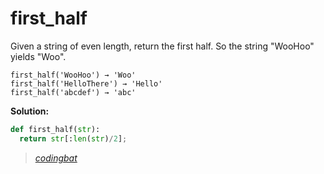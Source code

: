 # first_half

Given a string of even length, return the first half. So the string "WooHoo" yields "Woo".

```
first_half('WooHoo') → 'Woo'
first_half('HelloThere') → 'Hello'
first_half('abcdef') → 'abc'
```

**Solution:**

```python
def first_half(str):
  return str[:len(str)/2];
```

> _[codingbat](https://codingbat.com/prob/p107010)_